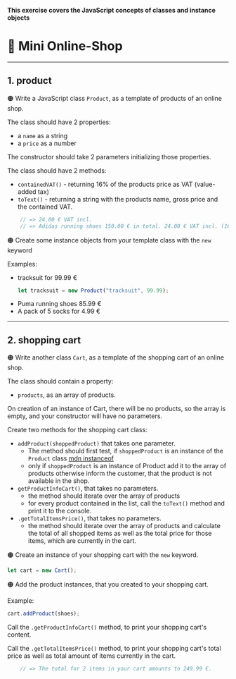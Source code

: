 **This exercise covers the JavaScript concepts of classes and instance objects**

# :shopping_cart: Mini Online-Shop 

---


## 1. product
:orange_circle: Write a JavaScript class `Product`, as a template of products of an online shop.

The class should have 2 properties:
* a `name` as a string
* a `price` as a number

The constructor should take 2 parameters initializing those properties.

The class should have 2 methods:
* `containedVAT()` - returning 16% of the products price as VAT (value-added tax)
* `toText()` - returning a string with the products name, gross price and the contained VAT. 

```javascript
    // => 24.00 € VAT incl.
    // => Adidas running shoes 150.00 € in total. 24.00 € VAT incl. (16%).
```

:orange_circle: Create some instance objects from your template class with the `new` keyword 

Examples:
* tracksuit for 99.99 €
    ```javascript
    let tracksuit = new Product("tracksuit", 99.99);
    ```
* Puma running shoes 85.99 €
* A pack of 5 socks for 4.99 €

---
## 2. shopping cart

:orange_circle: Write another class `Cart`, as a template of the shopping cart of an online shop.

The class should contain a property:
* `products`, as an array of products.

On creation of an instance of Cart, there will be no products, so the array is empty, and your constructor will have no parameters.

Create two methods for the shopping cart class:
* `addProduct(shoppedProduct)` that takes one parameter.
    * The method should first test, if `shoppedProduct` is an instance of the `Product` class  [mdn instanceof](https://developer.mozilla.org/en-US/docs/Web/JavaScript/Reference/Operators/instanceof) 
    * only if `shoppedProduct` is an instance of Product add it to the array of products otherwise inform the customer, that the product is not available in the shop.
* `getProductInfoCart()`, that takes no parameters.
    * the method should iterate over the array of products
    * for every product contained in the list, call the `toText()` method and print it to the console.
* `.getTotalItemsPrice()`, that takes no parameters.
    * the method should iterate over the array of products and calculate the total of all shopped items as well as the total price for those items, which are currently in the cart.
 


:orange_circle: Create an instance of your shopping cart with the `new` keyword.
```javascript
let cart = new Cart();
```

:orange_circle: Add the product instances, that you created to your shopping cart.

Example:
```javascript
cart.addProduct(shoes);
```
Call the `.getProductInfoCart()` method, to print your shopping cart's content.

Call the `.getTotalItemsPrice()` method, to print your shopping cart's total price as well as total amount of items currently in the cart.



```javascript
    // => The total for 2 items in your cart amounts to 249.99 €.
```
